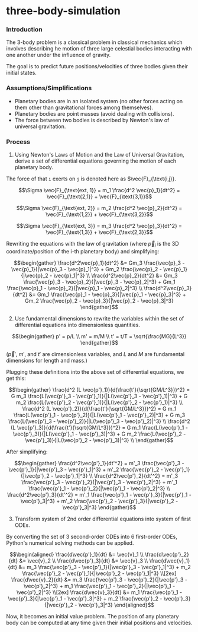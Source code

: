 # three-body-simulation

### Introduction
The 3-body problem is a classical problem in classical mechanics which involves describing he motion of three large celestial bodies interacting with one another under the influence of gravity.

The goal is to predict future positions/velocities of three bodies given their initial states.

### Assumptions/Simplifications
- Planetary bodies are in an isolated system (no other forces acting on them other than gravitational forces among themselves).
- Planetary bodies are point masses (avoid dealing with collisions).
- The force between two bodies is described by Newton's law of universal gravitation.

### Process
1. Using Newton's Laws of Motion and the Law of Universal Gravitation, derive a set of differential equations governing the motion of each planetary body.

The force of that `i` exerts on `j` is denoted here as $\vec{F}_{\text{i,j}}.

```math
\Sigma \vec{F}_{\text{ext, 1}} = m_1 \frac{d^2 \vec{p}_1}{dt^2} = \vec{F}_{\text{2,1}} + \vec{F}_{\text{3,1}}
```
```math
\Sigma \vec{F}_{\text{ext, 2}} = m_2 \frac{d^2 \vec{p}_2}{dt^2} = \vec{F}_{\text{1,2}} + \vec{F}_{\text{3,2}}
```
```math
\Sigma \vec{F}_{\text{ext, 3}} = m_3 \frac{d^2 \vec{p}_3}{dt^2} = \vec{F}_{\text{1,3}} + \vec{F}_{\text{2,3}}
```

Rewriting the equations with the law of gravitation (where $\vec{p}_i$ is the 3D coordinate/position of the i-th planetary body) and simplifying:
```math
\begin{gather}
\frac{d^2\vec{p}_1}{dt^2} &= Gm_3 \frac{\vec{p}_3 - \vec{p}_1}{|\vec{p}_3 - \vec{p}_1|^3} + Gm_2 \frac{\vec{p}_2 - \vec{p}_1}{|\vec{p}_2 - \vec{p}_1|^3} \\
\frac{d^2\vec{p}_2}{dt^2} &= Gm_3 \frac{\vec{p}_3 - \vec{p}_2}{|\vec{p}_3 - \vec{p}_2|^3} + Gm_1 \frac{\vec{p}_1 - \vec{p}_2}{|\vec{p}_1 - \vec{p}_2|^3} \\
\frac{d^2\vec{p}_3}{dt^2} &= Gm_1 \frac{\vec{p}_1 - \vec{p}_3}{|\vec{p}_1 - \vec{p}_3|^3} + Gm_2 \frac{\vec{p}_2 - \vec{p}_3}{|\vec{p}_2 - \vec{p}_3|^3}
\end{gather}
```

2. Use fundamental dimensions to rewrite the variables within the set of differential equations into dimensionless quantities.

```math
\begin{gather}
p' = p/L \\
m' = m/M \\
t' = t/T = \sqrt{\frac{MG}{L^3}}
\end{gather}
```

($\vec{p}'$, $m'$, and $t'$ are dimensionless variables, and $L$ and $M$ are fundamental dimensions for length and mass.)

Plugging these definitions into the above set of differential equations, we get this:
```math
\begin{gather}
\frac{d^2 (L \vec{p'}_1)}{d(\frac{t'}{\sqrt{GM/L^3}})^2} = G m_3 \frac{L(\vec{p'}_3 - \vec{p'}_1)}{|L(\vec{p'}_3 - \vec{p'}_1)|^3} + G m_2 \frac{L(\vec{p'}_2 - \vec{p'}_1)}{|L(\vec{p'}_2 - \vec{p'}_1)|^3} \\
\frac{d^2 (L \vec{p'}_2)}{d(\frac{t'}{\sqrt{GM/L^3}})^2} = G m_1 \frac{L(\vec{p'}_1 - \vec{p'}_2)}{|L(\vec{p'}_1 - \vec{p'}_2)|^3} + G m_3 \frac{L(\vec{p'}_3 - \vec{p'}_2)}{|L(\vec{p'}_3 - \vec{p'}_2)|^3} \\
\frac{d^2 (L \vec{p'}_3)}{d(\frac{t'}{\sqrt{GM/L^3}})^2} = G m_1 \frac{L(\vec{p'}_1 - \vec{p'}_3)}{|L(\vec{p'}_1 - \vec{p'}_3)|^3} + G m_2 \frac{L(\vec{p'}_2 - \vec{p'}_3)}{|L(\vec{p'}_2 - \vec{p'}_3)|^3} \\
\end{gather}
```

After simplifying:
```math
\begin{gather}
\frac{d^2\vec{p'}_1}{dt'^2} = m'_3 \frac{\vec{p'}_3 - \vec{p'}_1}{|\vec{p'}_3 - \vec{p'}_1|^3} + m'_2 \frac{\vec{p'}_2 - \vec{p'}_1}{|\vec{p'}_2 - \vec{p'}_1|^3} \\
\frac{d^2\vec{p'}_2}{dt'^2} = m'_3 \frac{\vec{p'}_3 - \vec{p'}_2}{|\vec{p'}_3 - \vec{p'}_2|^3} + m'_1 \frac{\vec{p'}_1 - \vec{p'}_2}{|\vec{p'}_1 - \vec{p'}_2|^3} \\
\frac{d^2\vec{p'}_3}{dt'^2} = m'_1 \frac{\vec{p'}_1 - \vec{p'}_3}{|\vec{p'}_1 - \vec{p'}_3|^3} + m'_2 \frac{\vec{p'}_2 - \vec{p'}_3}{|\vec{p'}_2 - \vec{p'}_3|^3}
\end{gather}
```

3. Transform system of 2nd order differential equations into system of first ODEs.

By converting the set of 3 second-order ODEs into 6 first-order ODEs, Python's numerical solving methods can be applied.

```math
\begin{aligned}
\frac{d\vec{p'}_1}{dt} &= \vec{v}_1 \\
\frac{d\vec{p'}_2}{dt} &= \vec{v}_2 \\
\frac{d\vec{p'}_3}{dt} &= \vec{v}_3 \\
\frac{d\vec{v}_1}{dt} &= m_3 \frac{\vec{p'}_3 - \vec{p'}_1}{|\vec{p'}_3 - \vec{p'}_1|^3} + m_2 \frac{\vec{p'}_2 - \vec{p'}_1}{|\vec{p'}_2 - \vec{p'}_1|^3} \\[2ex]
\frac{d\vec{v}_2}{dt} &= m_3 \frac{\vec{p'}_3 - \vec{p'}_2}{|\vec{p'}_3 - \vec{p'}_2|^3} + m_1 \frac{\vec{p'}_1 - \vec{p'}_2}{|\vec{p'}_1 - \vec{p'}_2|^3} \\[2ex]
\frac{d\vec{v}_3}{dt} &= m_1 \frac{\vec{p'}_1 - \vec{p'}_3}{|\vec{p'}_1 - \vec{p'}_3|^3} + m_2 \frac{\vec{p'}_2 - \vec{p'}_3}{|\vec{p'}_2 - \vec{p'}_3|^3}
\end{aligned}
```

Now, it becomes an initial value problem. The position of any planetary body can be computed at any time given their initial positions and velocities.